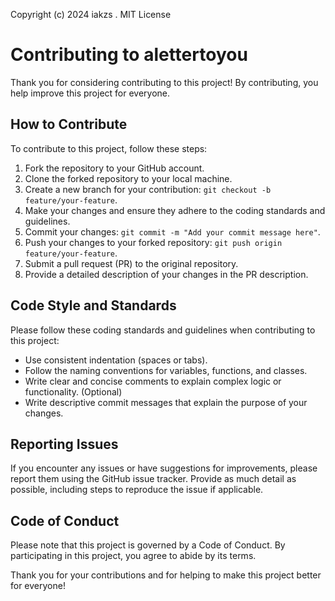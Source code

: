 Copyright (c) 2024 iakzs . MIT License
# Contributing to alettertoyou

Thank you for considering contributing to this project! By contributing, you help improve this project for everyone.

## How to Contribute

To contribute to this project, follow these steps:

1. Fork the repository to your GitHub account.
2. Clone the forked repository to your local machine.
3. Create a new branch for your contribution: `git checkout -b feature/your-feature`.
4. Make your changes and ensure they adhere to the coding standards and guidelines.
5. Commit your changes: `git commit -m "Add your commit message here"`.
6. Push your changes to your forked repository: `git push origin feature/your-feature`.
7. Submit a pull request (PR) to the original repository.
8. Provide a detailed description of your changes in the PR description.

## Code Style and Standards

Please follow these coding standards and guidelines when contributing to this project:

- Use consistent indentation (spaces or tabs).
- Follow the naming conventions for variables, functions, and classes.
- Write clear and concise comments to explain complex logic or functionality. (Optional)
- Write descriptive commit messages that explain the purpose of your changes.

## Reporting Issues

If you encounter any issues or have suggestions for improvements, please report them using the GitHub issue tracker. Provide as much detail as possible, including steps to reproduce the issue if applicable.

## Code of Conduct

Please note that this project is governed by a Code of Conduct. By participating in this project, you agree to abide by its terms.

Thank you for your contributions and for helping to make this project better for everyone!
